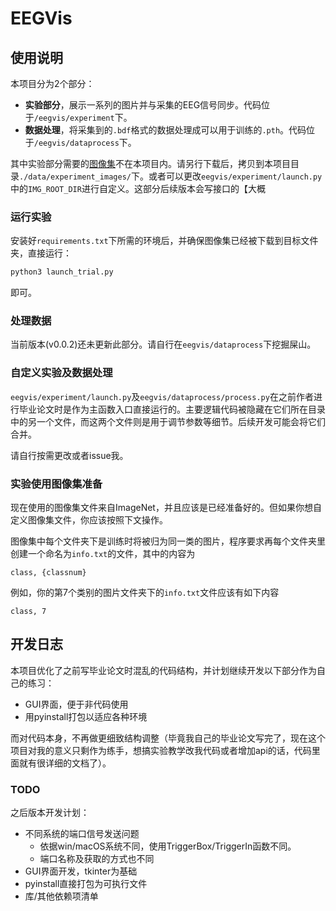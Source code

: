 # EEGVis

## 使用说明
本项目分为2个部分：
- **实验部分**，展示一系列的图片并与采集的EEG信号同步。代码位于`/eegvis/experiment`下。
- **数据处理**，将采集到的`.bdf`格式的数据处理成可以用于训练的`.pth`。代码位于`/eegvis/dataprocess`下。

其中实验部分需要的<u>图像集</u>不在本项目内。请另行下载后，拷贝到本项目目录`./data/experiment_images/`下。或者可以更改`eegvis/experiment/launch.py`中的`IMG_ROOT_DIR`进行自定义。这部分后续版本会写接口的【大概


### 运行实验
安装好`requirements.txt`下所需的环境后，并确保图像集已经被下载到目标文件夹，直接运行：
```python
python3 launch_trial.py
```
即可。
### 处理数据
当前版本(v0.0.2)还未更新此部分。请自行在`eegvis/dataprocess`下挖掘屎山。

### 自定义实验及数据处理
`eegvis/experiment/launch.py`及`eegvis/dataprocess/process.py`在之前作者进行毕业论文时是作为主函数入口直接运行的。主要逻辑代码被隐藏在它们所在目录中的另一个文件，而这两个文件则是用于调节参数等细节。后续开发可能会将它们合并。

请自行按需更改或者issue我。

### 实验使用图像集准备
现在使用的图像集文件来自ImageNet，并且应该是已经准备好的。但如果你想自定义图像集文件，你应该按照下文操作。

图像集中每个文件夹下是训练时将被归为同一类的图片，程序要求再每个文件夹里创建一个命名为`info.txt`的文件，其中的内容为
```
class, {classnum}
```

例如，你的第7个类别的图片文件夹下的`info.txt`文件应该有如下内容
```
class, 7
```

## 开发日志
本项目优化了之前写毕业论文时混乱的代码结构，并计划继续开发以下部分作为自己的练习：

- GUI界面，便于非代码使用
- 用pyinstall打包以适应各种环境

而对代码本身，不再做更细致结构调整（毕竟我自己的毕业论文写完了，现在这个项目对我的意义只剩作为练手，想搞实验教学改我代码或者增加api的话，代码里面就有很详细的文档了）。

### TODO
之后版本开发计划：
- 不同系统的端口信号发送问题
  - 依据win/macOS系统不同，使用TriggerBox/TriggerIn函数不同。
  - 端口名称及获取的方式也不同
- GUI界面开发，tkinter为基础
- pyinstall直接打包为可执行文件
- 库/其他依赖项清单